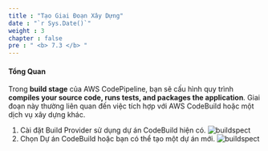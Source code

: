 ```yaml
---
title : "Tạo Giai Đoạn Xây Dựng"
date : "`r Sys.Date()`"
weight : 3
chapter : false
pre : " <b> 7.3 </b> "
---
```


#### Tổng Quan
Trong **build stage** của AWS CodePipeline, bạn sẽ cấu hình quy trình **compiles your source code, runs tests, and packages the application**. Giai đoạn này thường liên quan đến việc tích hợp với AWS CodeBuild hoặc một dịch vụ xây dựng khác.

1. Cài đặt Build Provider sử dụng dự án CodeBuild hiện có.
   ![buildspect](/images/6-set-up-pipeline/3-add-build-stage/build%20(1).jpg?width=60pc)
2. Chọn Dự án CodeBuild hoặc bạn có thể tạo một dự án mới.
   ![buildspect](/images/6-set-up-pipeline/3-add-build-stage/build%20(2).jpg?width=60pc)
